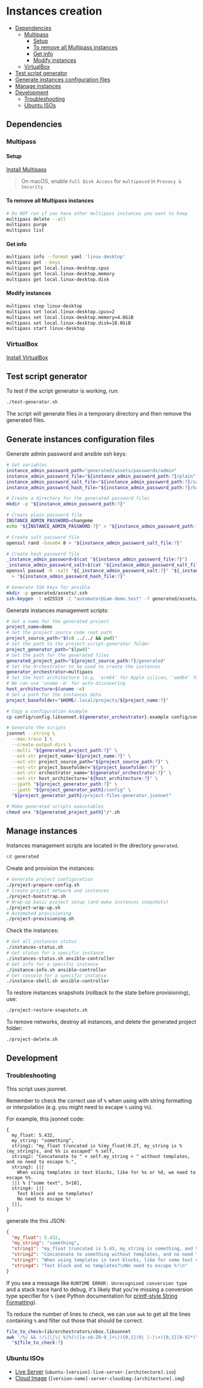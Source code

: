# Instances creation

- [Dependencies](#dependencies)
  - [Multipass](#multipass)
    - [Setup](#setup)
    - [To remove all Multipass instances](#to-remove-all-multipass-instances)
    - [Get info](#get-info)
    - [Modify instances](#modify-instances)
  - [VirtualBox](#virtualbox)
- [Test script generator](#test-script-generator)
- [Generate instances configuration files](#generate-instances-configuration-files)
- [Manage instances](#manage-instances)
- [Development](#development)
  - [Troubleshooting](#troubleshooting)
  - [Ubuntu ISOs](#ubuntu-isos)

## Dependencies

### Multipass

#### Setup

[Install Multipass](https://canonical.com/multipass/install)

> On macOS, enable `Full Disk Access` for `multipassd` in `Provacy & Security`

#### To remove all Multipass instances

```sh
# Do NOT run if you have other multipass instances you want to keep
multipass delete --all
multipass purge
multipass list
```

#### Get info

```sh
multipass info --format yaml 'linux-desktop'
multipass get --keys
multipass get local.linux-desktop.cpus
multipass get local.linux-desktop.memory
multipass get local.linux-desktop.disk
```

#### Modify instances

```sh
multipass stop linux-desktop
multipass set local.linux-desktop.cpus=2
multipass set local.linux-desktop.memory=4.0GiB
multipass set local.linux-desktop.disk=10.0GiB
multipass start linux-desktop
```

### VirtualBox

[Install VirtualBox](https://www.virtualbox.org/wiki/Downloads)

## Test script generator

To test if the script generator is working, run:

```sh
./test-generator.sh
```

The script will generate files in a temporary directory and then remove the
generated files.

## Generate instances configuration files

Generate admin password and ansible ssh keys:

```sh
# Set variables
instance_admin_password_path="generated/assets/passwords/admin"
instance_admin_password_file="${instance_admin_password_path:?}/plain"
instance_admin_password_salt_file="${instance_admin_password_path:?}/salt"
instance_admin_password_hash_file="${instance_admin_password_path:?}/hash"

# Create a directory for the generated password files
mkdir -p "${instance_admin_password_path:?}"

# Create plain password file
INSTANCE_ADMIN_PASSWORD=changeme
echo "${INSTANCE_ADMIN_PASSWORD:?}" > "${instance_admin_password_path:?}"

# Create salt password file
openssl rand -base64 8 > "${instance_admin_password_salt_file:?}"

# Create hash password file
_instance_admin_password=$(cat "${instance_admin_password_file:?}")
_instance_admin_password_salt=$(cat "${instance_admin_password_salt_file:?}")
openssl passwd -6 -salt "${_instance_admin_password_salt:?}" "${_instance_admin_password}" \
  > "${instance_admin_password_hash_file:?}"

# Generate SSH keys for ansible
mkdir -p generated/assets/.ssh
ssh-keygen -t ed25519 -C "automator@iam-demo.test" -f generated/assets/.ssh/id_ed25519 -q -N ""
```

Generate instances management scripts:

```sh
# Set a name for the generated project
project_name=demo
# Set the project source code root path
project_source_path="$(cd ../../ && pwd)"
# Set the path to the project-script-generator folder
project_generator_path="$(pwd)"
# Set the path for the generated files
generated_project_path="${project_source_path:?}/generated"
# Set the Orchestrator to be used to create the instances
generator_orchestrator=multipass
# Set the host architecture (e.g, 'arm64' for Apple silicon, 'amd64' for Intel/AMD 64bit CPUs)
# We can use 'uname -m' for auto-discovering
host_architecture=$(uname -m)
# Set a path for the instances data
project_basefolder="$HOME/.local/projects/${project_name:?}"

# Copy a configuration example
cp config/config.libsonnet.${generator_orchestrator}.example config/config.libsonnet

# Generate the scripts
jsonnet --string \
  --max-trace 1 \
  --create-output-dirs \
  --multi "${generated_project_path:?}" \
  --ext-str project_name="${project_name:?}" \
  --ext-str project_source_path="${project_source_path:?}" \
  --ext-str project_basefolder="${project_basefolder:?}" \
  --ext-str orchestrator_name="${generator_orchestrator:?}" \
  --ext-str host_architecture="${host_architecture:?}" \
  --jpath "${project_generator_path:?}" \
  --jpath "${project_generator_path}/config" \
  "${project_generator_path}/project-files-generator.jsonnet"

# Make generated scripts executables
chmod u+x "${generated_project_path}"/*.sh
```

## Manage instances

Instances management scripts are located in the directory `generated`.

```sh
cd generated
```

Create and provision the instances:

```sh
# Generate project configuration
./project-prepare-config.sh
# Create project network and instances
./project-bootstrap.sh
# Wrap-up basic project setup (and make instances snapshots)
./project-wrap-up.sh
# Automated provisioning
./project-provisioning.sh
```

Check the instances:

```sh
# Get all instances status
./instances-status.sh
# Get status for a specific instance
./instances-status.sh ansible-controller
# Get info for a specific instance
./instance-info.sh ansible-controller
# Get console for a specific instance
./instance-shell.sh ansible-controller
```

To restore instances snapshots (rollback to the state before provisioning), use:

```sh
./project-restore-snapshots.sh
```

To remove networks, destroy all instances, and delete the generated project folder:

```sh
./project-delete.sh
```

## Development

### Troubleshooting

This script uses jsonnet.

Remember to check the correct use of `%` when using with string formatting or
interpolation (e.g. you might need to escape `%` using `%%`).

For example, this jsonnet code:

```jsonnet
{
  my_float: 5.432,
  my_string: "something",
  string1: "my_float truncated is %(my_float)0.2f, my_string is %(my_string)s, and %% is escaped" % self,
  string2: "Concatenate to " + self.my_string + " without templates, and no need to escape %.",
  string3: |||
    When using templates in text blocks, like for %s or %d, we need to escape %%.
  ||| % ["some text", 5+10],
  string4: |||
    Text block and no templates?
    No need to escape %!
  |||,
}
```

generate the this JSON:

```json
{
  "my_float": 5.432,
  "my_string": "something",
  "string1": "my_float truncated is 5.43, my_string is something, and % is escaped",
  "string2": "Concatenate to something without templates, and no need to escape %.",
  "string3": "When using templates in text blocks, like for some text or 15, we need to escape %.\n",
  "string4": "Text block and no templates?\nNo need to escape %!\n"
}
```

If you see a message like `RUNTIME ERROR: Unrecognised conversion type` and a stack
trace hard to debug, it's likely that you're missing a conversion type specifier
for `%` (see Python documentation for [printf-style String Formatting][python-printf-style]).

To reduce the number of lines to check, we can use `awk` to get all the lines
containing `%` and filter out those that should be correct.

```sh
file_to_check=lib/orchestrators/vbox.libsonnet
awk '/%/ && !/\|\|\| %|%(\([a-zA-Z0-9_]+\)){0,1}(0| |-|\+){0,1}[0-9]*(\.[0-9]+){0,1}(h|l|L){0,1}[diouxXeEfFgGcrs]/ {print NR, $0}' \
  "${file_to_check:?}
```

### Ubuntu ISOs

- [Live Server](https://cdimage.ubuntu.com/releases/) (`ubuntu-[version]-live-server-[architecture].iso`)
- [Cloud Image](https://cloud-images.ubuntu.com/) (`[version-name]-server-cloudimg-[architecture].img`)

[python-printf-style]: <https://docs.python.org/3/library/stdtypes.html#printf-style-string-formatting> "printf-style String Formatting"
